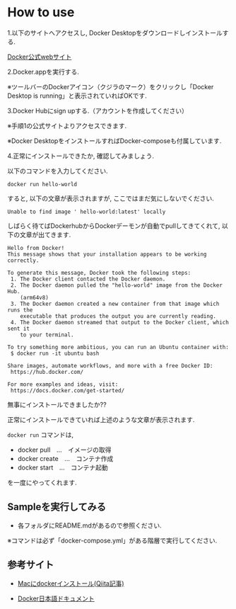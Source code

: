 # How to use

1.以下のサイトへアクセスし, Docker Desktopをダウンロードしインストールする.

[Docker公式webサイト](https://www.docker.com/get-started)

2.Docker.appを実行する.

※ツールバーのDockerアイコン（クジラのマーク）をクリックし「Docker Desktop is running」と表示されていればOKです.

3.Docker Hubにsign upする.（アカウントを作成してください）

※手順1の公式サイトよりアクセスできます.

※Docker DesktopをインストールすればDocker-composeも付属しています.

4.正常にインストールできたか, 確認してみましょう.

以下のコマンドを入力してください.

```
docker run hello-world
```

すると, 以下の文章が表示されますが, ここではまだ気にしないでください.

```
Unable to find image ' hello-world:latest' locally
```

しばらく待てばDockerhubからDockerデーモンが自動でpullしてきてくれて, 以下の文章が出てきます.

```
Hello from Docker!
This message shows that your installation appears to be working correctly.

To generate this message, Docker took the following steps:
 1. The Docker client contacted the Docker daemon.
 2. The Docker daemon pulled the "hello-world" image from the Docker Hub.
    (arm64v8)
 3. The Docker daemon created a new container from that image which runs the
    executable that produces the output you are currently reading.
 4. The Docker daemon streamed that output to the Docker client, which sent it
    to your terminal.

To try something more ambitious, you can run an Ubuntu container with:
 $ docker run -it ubuntu bash

Share images, automate workflows, and more with a free Docker ID:
 https://hub.docker.com/

For more examples and ideas, visit:
 https://docs.docker.com/get-started/

 ```


無事にインストールできましたか??

正常にインストールできていれば上述のような文章が表示されます.

```docker run``` コマンドは,
- docker pull　…　イメージの取得
- docker create　…　コンテナ作成
- docker start　…　コンテナ起動

を一度にやってくれます.


## Sampleを実行してみる

- 各フォルダにREADME.mdがあるので参照ください.

※コマンドは必ず「docker-compose.yml」がある階層で実行してください.


## 参考サイト

- [Macにdockerインストール(Qiita記事)](https://qiita.com/ama_keshi/items/b4c47a4aca5d48f2661c)

- [Docker日本語ドキュメント](https://docs.docker.jp/index.html)


